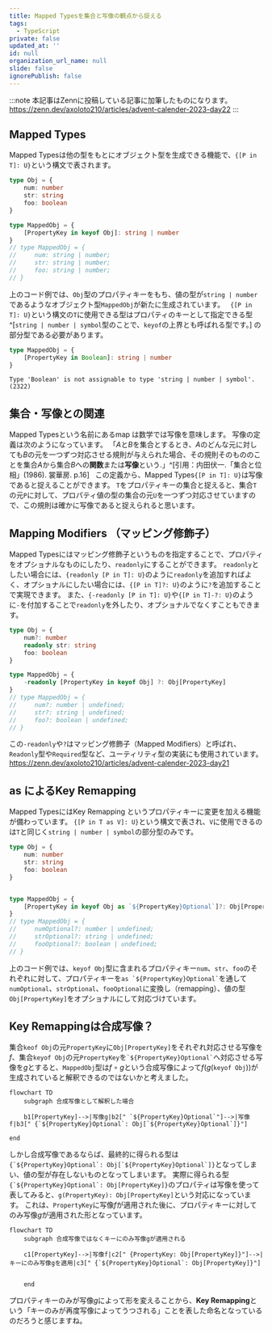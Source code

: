 ```yaml
---
title: Mapped Typesを集合と写像の観点から捉える
tags:
  - TypeScript
private: false
updated_at: ''
id: null
organization_url_name: null
slide: false
ignorePublish: false
---
```

:::note
本記事はZennに投稿している記事に加筆したものになります。
https://zenn.dev/axoloto210/articles/advent-calender-2023-day22
:::
## Mapped Types
Mapped Typesは他の型をもとにオブジェクト型を生成できる機能で、`{[P in T]: U}`という構文で表されます。
```ts
type Obj = {
    num: number
    str: string
    foo: boolean
}

type MappedObj = {
    [PropertyKey in keyof Obj]: string | number
}
// type MappedObj = {
//     num: string | number;
//     str: string | number;
//     foo: string | number;
// }

```
上のコード例では、`Obj`型のプロパティキーをもち、値の型が`string | number`であるようなオブジェクト型`MappedObj`が新たに生成されています。
&nbsp; 
`{[P in T]: U}`という構文の`T`に使用できる型はプロパティのキーとして指定できる型^[`string | number | symbol`型のことで、`keyof`の上界とも呼ばれる型です。]
の部分型である必要があります。
```ts
type MappedObj = {
    [PropertyKey in Boolean]: string | number
}
```
```
Type 'Boolean' is not assignable to type 'string | number | symbol'.(2322)
```
## 集合・写像との関連
Mapped Typesという名前にあるmap は数学では写像を意味します。
写像の定義は次のようになっています。
「$A$と$B$を集合とするとき、$A$のどんな元に対しても$B$の元を一つずつ対応させる規則が与えられた場合、その規則そのもののことを集合$A$から集合$B$への**関数**または**写像**という.」^[引用：内田伏一.「集合と位相」(1986). 裳華房. p.16]
&nbsp; 
この定義から、Mapped Types`{[P in T]: U}`は写像であると捉えることができます。
`T`をプロパティキーの集合と捉えると、集合`T`の元`P`に対して、プロパティ値の型の集合の元`U`を一つずつ対応させていますので、この規則は確かに写像であると捉えられると思います。

## Mapping Modifiers （マッピング修飾子）
Mapped Typesにはマッピング修飾子というものを指定することで、プロパティをオプショナルなものにしたり、`readonly`にすることができます。
`readonly`としたい場合には、`{readonly [P in T]: U}`のように`readonly`を追加すればよく、オプショナルにしたい場合には、`{[P in T]?: U}`のように`?`を追加することで実現できます。
また、`{-readonly [P in T]: U}`や`{[P in T]-?: U}`のように`-`を付加することで`readonly`を外したり、オプショナルでなくすこともできます。
```ts
type Obj = {
    num?: number
    readonly str: string
    foo: boolean
}

type MappedObj = {
    -readonly [PropertyKey in keyof Obj] ?: Obj[PropertyKey]
}
// type MappedObj = {
//     num?: number | undefined;
//     str?: string | undefined;
//     foo?: boolean | undefined;
// }
```
この`-readonly`や`?`はマッピング修飾子（Mapped Modifiers）と呼ばれ、`Readonly`型や`Required`型など、ユーティリティ型の実装にも使用されています。
https://zenn.dev/axoloto210/articles/advent-calender-2023-day21

## as によるKey Remapping
Mapped TypesにはKey Remapping というプロパティキーに変更を加える機能が備わっています。
`{[P in T as V]: U}`という構文で表され、`V`に使用できるのは`T`と同じく`string | number | symbol`の部分型のみです。
```ts
type Obj = {
    num: number
    str: string
    foo: boolean
}


type MappedObj = {
    [PropertyKey in keyof Obj as `${PropertyKey}Optional`]?: Obj[PropertyKey]
}
// type MappedObj = {
//     numOptional?: number | undefined;
//     strOptional?: string | undefined;
//     fooOptional?: boolean | undefined;
// }
```
上のコード例では、`keyof Obj`型に含まれるプロパティキー`num`、`str`、`foo`のそれぞれに対して、プロパティキーを`` as `${PropertyKey}Optional` ``を通して`numOptional`、`strOptional`、`fooOptional`に変換し（remapping）、値の型`Obj[PropertyKey]`をオプショナルにして対応づけています。
## Key Remappingは合成写像？
集合`keof Obj`の元`PropertyKey`に`Obj[PropertyKey]`をそれぞれ対応させる写像を$f$、集合`keyof Obj`の元`PropertyKey`を`` `${PropertyKey}Optional` ``へ対応させる写像を$g$とすると、`MappedObj`型は$f∘g$という合成写像によって$f(g($`keyof Obj`$))$が生成されていると解釈できるのではないかと考えました。
```mermaid
flowchart TD
    subgraph 合成写像として解釈した場合

    b1[PropertyKey]-->|写像g|b2[" `${PropertyKey}Optional`"]-->|写像f|b3[" {`${PropertyKey}Optional`: Obj[`${PropertyKey}Optional`]}"]

end
```
しかし合成写像であるならば、最終的に得られる型は`` {`${PropertyKey}Optional`: Obj[`${PropertyKey}Optional`]} ``となってしまい、値の型が存在しないものとなってしまいます。
実際に得られる型`` {`${PropertyKey}Optional`: Obj[PropertyKey]} ``のプロパティは写像を使って表してみると、`g(PropertyKey): Obj[PropertyKey]`という対応になっています。
これは、`PropertyKey`に写像$f$が適用された後に、プロパティキーに対してのみ写像$g$が適用された形となっています。
```mermaid
flowchart TD
    subgraph 合成写像ではなくキーにのみ写像gが適用される

    c1[PropertyKey]-->|写像f|c2[" {PropertyKey: Obj[PropertyKey]}"]-->|キーにのみ写像gを適用|c3[" {`${PropertyKey}Optional`: Obj[PropertyKey]}"]
   

    end
```
プロパティキーのみが写像$g$によって形を変えることから、**Key Remapping**という「キーのみが再度写像によってうつされる」ことを表した命名となっているのだろうと感じますね。